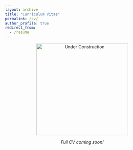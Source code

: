 ```yaml
---
layout: archive
title: "Curriculum Vitae"
permalink: /cv/
author_profile: true
redirect_from:
  - /resume
---
```


<p align="center">
  <img src="/images/under_construction.png" width="300" alt="Under Construction">
</p>

<p align="center">
  <em>Full CV coming soon!</em>
</p>
